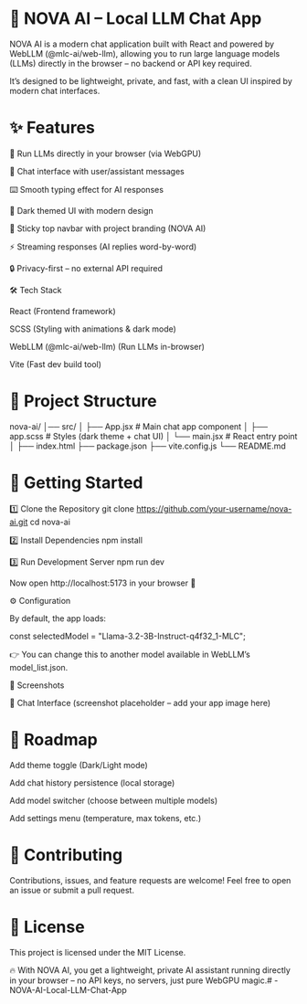 # 🚀 NOVA AI – Local LLM Chat App

NOVA AI is a modern chat application built with React and powered by WebLLM (@mlc-ai/web-llm), allowing you to run large language models (LLMs) directly in the browser – no backend or API key required.

It’s designed to be lightweight, private, and fast, with a clean UI inspired by modern chat interfaces.

# ✨ Features

🧠 Run LLMs directly in your browser (via WebGPU)

💬 Chat interface with user/assistant messages

⌨️ Smooth typing effect for AI responses

🖤 Dark themed UI with modern design

📌 Sticky top navbar with project branding (NOVA AI)

⚡ Streaming responses (AI replies word-by-word)

🔒 Privacy-first – no external API required

🛠️ Tech Stack

React (Frontend framework)

SCSS (Styling with animations & dark mode)

WebLLM (@mlc-ai/web-llm) (Run LLMs in-browser)

Vite (Fast dev build tool)

# 📂 Project Structure
nova-ai/
│── src/
│   ├── App.jsx       # Main chat app component
│   ├── app.scss      # Styles (dark theme + chat UI)
│   └── main.jsx      # React entry point
│
├── index.html
├── package.json
├── vite.config.js
└── README.md

# 🚀 Getting Started
1️⃣ Clone the Repository
git clone https://github.com/your-username/nova-ai.git
cd nova-ai

2️⃣ Install Dependencies
npm install

3️⃣ Run Development Server
npm run dev


Now open http://localhost:5173
 in your browser 🎉

⚙️ Configuration

By default, the app loads:

const selectedModel = "Llama-3.2-3B-Instruct-q4f32_1-MLC";


👉 You can change this to another model available in WebLLM’s model_list.json.

📸 Screenshots

🔹 Chat Interface
(screenshot placeholder – add your app image here)

# 🌟 Roadmap

 Add theme toggle (Dark/Light mode)

 Add chat history persistence (local storage)

 Add model switcher (choose between multiple models)

 Add settings menu (temperature, max tokens, etc.)

# 🤝 Contributing

Contributions, issues, and feature requests are welcome!
Feel free to open an issue or submit a pull request.

# 📜 License

This project is licensed under the MIT License.

🔥 With NOVA AI, you get a lightweight, private AI assistant running directly in your browser – no API keys, no servers, just pure WebGPU magic.#   - N O V A - A I - L o c a l - L L M - C h a t - A p p  
 